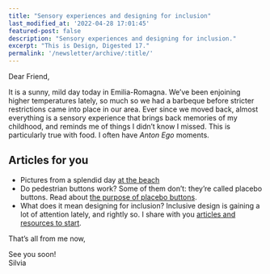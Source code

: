 ```yaml
---
title: "Sensory experiences and designing for inclusion"
last_modified_at: '2022-04-28 17:01:45'
featured-post: false
description: "Sensory experiences and designing for inclusion."
excerpt: "This is Design, Digested 17."
permalink: '/newsletter/archive/:title/'
---
```

Dear Friend,

It is a sunny, mild day today in Emilia-Romagna. We’ve been enjoining higher temperatures lately, so much so we had a barbeque before stricter restrictions came into place in our area. Ever since we moved back, almost everything is a sensory experience that brings back memories of my childhood, and reminds me of things I didn’t know I missed. This is particularly true with food. I often have *Anton Ego* moments.

## Articles for you

<ul class="smd-ul">
  <li>Pictures from a splendid day <a href="https://silviamaggidesign.com/photography/at-the-beach/" title="See the post on my website">at the beach</a></li>
  <li>Do pedestrian buttons work? Some of them don’t: they’re called placebo buttons. Read about <a href="https://silviamaggidesign.com/design/the-purpose-of-placebo-buttons/" title="Go to the post on my website">the purpose of placebo buttons</a>.</li>
  <li>What does it mean designing for inclusion? Inclusive design is gaining a lot of attention lately, and rightly so. I share with you <a href="https://silviamaggidesign.com/design-digested/designing-for-inclusion/" title="Read Design, Digested 17">articles and resources to start</a>.</li>
</ul>


That’s all from me now,

<p class="detached">See you soon!<br>
Silvia</p>